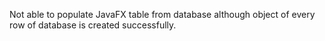 Not able to populate JavaFX table from database although object of every row of database is created successfully.
